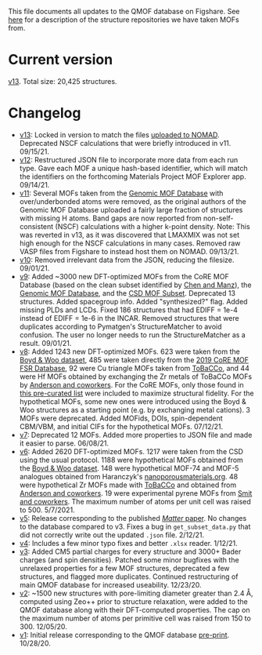 This file documents all updates to the QMOF database on Figshare. See [here](https://github.com/arosen93/QMOF/blob/main/data_sources.md) for a description of the structure repositories we have taken MOFs from.

# Current version
[v13](https://figshare.com/articles/dataset/QMOF_Database/13147324). Total size: 20,425 structures.

# Changelog
- [v13](https://figshare.com/articles/dataset/QMOF_Database/13147324/13): Locked in version to match the files [uploaded to NOMAD](https://nomad-lab.eu/prod/rae/gui/dataset/id/O-FUAo0mThSUeXg70cMN3Q?results=entries). Deprecated NSCF calculations that were briefly introduced in v11. 09/15/21.
- [v12](https://figshare.com/articles/dataset/QMOF_Database/13147324/12): Restructured JSON file to incorporate more data from each run type. Gave each MOF a unique hash-based identifier, which will match the identifiers on the forthcoming Materials Project MOF Explorer app. 09/14/21.
- [v11](https://figshare.com/articles/dataset/QMOF_Database/13147324/11): Several MOFs taken from the [Genomic MOF Database](https://figshare.com/s/ec378d7315581e48f1e4) with over/underbonded atoms were removed, as the original authors of the Genomic MOF Database uploaded a fairly large fraction of structures with missing H atoms. Band gaps are now reported from non-self-consistent (NSCF) calculations with a higher k-point density. Note: This was reverted in v13, as it was discovered that LMAXMIX was not set high enough for the NSCF calculations in many cases. Removed raw VASP files from Figshare to instead host them on NOMAD. 09/13/21.
- [v10](https://figshare.com/articles/dataset/QMOF_Database/13147324/10): Removed irrelevant data from the JSON, reducing the filesize. 09/01/21.
- [v9](https://figshare.com/articles/dataset/QMOF_Database/13147324/9): Added ~3000 new DFT-optimized MOFs from the CoRE MOF Database (based on the clean subset identified by [Chen and Manz](https://doi.org/10.1039/D0RA02498H)), the [Genomic MOF Database](https://figshare.com/s/ec378d7315581e48f1e4), and the [CSD MOF Subset](10.1021/acs.chemmater.7b00441). Deprecated 13 structures. Added spacegroup info. Added "synthesized?" flag. Added missing PLDs and LCDs. Fixed 186 structures that had EDIFF = 1e-4 instead of EDIFF = 1e-6 in the INCAR. Removed structures that were duplicates according to Pymatgen's StructureMatcher to avoid confusion. The user no longer needs to run the StructureMatcher as a result. 09/01/21.
- [v8](https://figshare.com/articles/dataset/QMOF_Database/13147324/8): Added 1243 new DFT-optimized MOFs. 623 were taken from the [Boyd & Woo dataset](https://doi.org/10.24435/materialscloud:2018.0016/v3), 485 were taken directly from the [2019 CoRE MOF FSR Database](https://doi.org/10.5281/zenodo.3677685
), 92 were Cu triangle MOFs taken from [ToBaCCo](https://pubs.acs.org/doi/abs/10.1021/acs.cgd.7b00848), and 44 were Hf MOFs obtained by exchanging the Zr metals of ToBaCCo MOFs by [Anderson and coworkers](https://osf.io/7dgvy/). For the CoRE MOFs, only those found in [this pre-curated list](https://doi.org/10.1021/acs.jctc.0c01229
) were included to maximize structural fidelity. For the hypothetical MOFs, some new ones were introduced using the Boyd & Woo structures as a starting point (e.g. by exchanging metal cations). 3 MOFs were deprecated. Added MOFids, DOIs, spin-dependent CBM/VBM, and initial CIFs for the hypothetical MOFs. 07/12/21.
- [v7](https://figshare.com/articles/dataset/QMOF_Database/13147324/7): Deprecated 12 MOFs. Added more properties to JSON file and made it easier to parse. 06/08/21.
- [v6](https://figshare.com/articles/dataset/QMOF_Database/13147324/6): Added 2620 DFT-optimized MOFs. 1217 were taken from the CSD using the usual protocol. 1188 were hypothetical MOFs obtained from the [Boyd & Woo dataset](https://doi.org/10.24435/materialscloud:2018.0016/v3). 148 were hypothetical MOF-74 and MOF-5 analogues obtained from Haranczyk's [nanoporousmaterials.org](http://nanoporousmaterials.org/databases/). 48 were hypothetical Zr MOFs made with [ToBaCCo](https://github.com/tobacco-mofs/tobacco_3.0) and obtained from [Anderson and coworkers](https://osf.io/7dgvy/). 19 were experimental pyrene MOFs from [Smit and coworkers](https://doi.org/10.24435/materialscloud:z5-ct). The maximum number of atoms per unit cell was raised to 500. 5/7/2021.
- [v5](https://figshare.com/articles/dataset/QMOF_Database/13147324/5): Release corresponding to the published [*Matter* paper](https://www.cell.com/matter/fulltext/S2590-2385(21)00070-9). No changes to the database compared to v3. Fixes a bug in `get_subset_data.py` that did not correctly write out the updated `.json` file. 2/12/21.
- [v4](https://figshare.com/articles/dataset/QMOF_Database/13147324/4): Includes a few minor typo fixes and better `.xlsx` reader. 1/12/21.
- [v3](https://figshare.com/articles/dataset/QMOF_Database/13147324/3): Added CM5 partial charges for every structure and 3000+ Bader charges (and spin densities). Patched some minor bugfixes with the unrelaxed properties for a few MOF structures, deprecated a few structures, and flagged more duplicates. Continued restructuring of main QMOF database for increased useability. 12/23/20.
- [v2](https://figshare.com/articles/dataset/QMOF_Database/13147324/2): ~1500 new structures with pore-limiting diameter greater than 2.4 Å, computed using Zeo++ prior to structure relaxation, were added to the QMOF database along with their DFT-computed properties. The cap on the maximum number of atoms per primitive cell was raised from 150 to 300. 12/05/20.
- [v1](https://figshare.com/articles/dataset/QMOF_Database/13147324/1): Initial release corresponding to the QMOF database [pre-print](https://dx.doi.org/10.26434/chemrxiv.13147616). 10/28/20.
